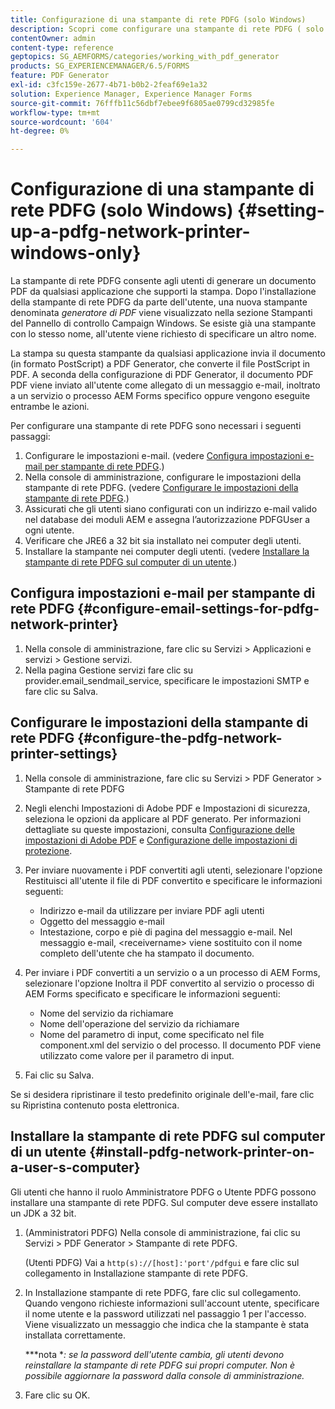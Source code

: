 ```yaml
---
title: Configurazione di una stampante di rete PDFG (solo Windows)
description: Scopri come configurare una stampante di rete PDFG ( solo Windows )
contentOwner: admin
content-type: reference
geptopics: SG_AEMFORMS/categories/working_with_pdf_generator
products: SG_EXPERIENCEMANAGER/6.5/FORMS
feature: PDF Generator
exl-id: c3fc159e-2677-4b71-b0b2-2feaf69e1a32
solution: Experience Manager, Experience Manager Forms
source-git-commit: 76fffb11c56dbf7ebee9f6805ae0799cd32985fe
workflow-type: tm+mt
source-wordcount: '604'
ht-degree: 0%

---
```


# Configurazione di una stampante di rete PDFG (solo Windows) {#setting-up-a-pdfg-network-printer-windows-only}

La stampante di rete PDFG consente agli utenti di generare un documento PDF da qualsiasi applicazione che supporti la stampa. Dopo l&#39;installazione della stampante di rete PDFG da parte dell&#39;utente, una nuova stampante denominata *generatore di PDF* viene visualizzato nella sezione Stampanti del Pannello di controllo Campaign Windows. Se esiste già una stampante con lo stesso nome, all&#39;utente viene richiesto di specificare un altro nome.

La stampa su questa stampante da qualsiasi applicazione invia il documento (in formato PostScript) a PDF Generator, che converte il file PostScript in PDF. A seconda della configurazione di PDF Generator, il documento PDF PDF viene inviato all&#39;utente come allegato di un messaggio e-mail, inoltrato a un servizio o processo AEM Forms specifico oppure vengono eseguite entrambe le azioni.

Per configurare una stampante di rete PDFG sono necessari i seguenti passaggi:

1. Configurare le impostazioni e-mail. (vedere [Configura impostazioni e-mail per stampante di rete PDFG](setting-pdfg-network-printer-windows.md#configure-email-settings-for-pdfg-network-printer).)
1. Nella console di amministrazione, configurare le impostazioni della stampante di rete PDFG. (vedere [Configurare le impostazioni della stampante di rete PDFG](setting-pdfg-network-printer-windows.md#configure-the-pdfg-network-printer-settings).)
1. Assicurati che gli utenti siano configurati con un indirizzo e-mail valido nel database dei moduli AEM e assegna l’autorizzazione PDFGUser a ogni utente. <!-- Fix broken link See Setting up and organizing users -->
1. Verificare che JRE6 a 32 bit sia installato nei computer degli utenti.
1. Installare la stampante nei computer degli utenti. (vedere [Installare la stampante di rete PDFG sul computer di un utente](setting-pdfg-network-printer-windows.md#install-pdfg-network-printer-on-a-user-s-computer).)

## Configura impostazioni e-mail per stampante di rete PDFG {#configure-email-settings-for-pdfg-network-printer}

1. Nella console di amministrazione, fare clic su Servizi > Applicazioni e servizi > Gestione servizi.
1. Nella pagina Gestione servizi fare clic su provider.email_sendmail_service, specificare le impostazioni SMTP e fare clic su Salva.

## Configurare le impostazioni della stampante di rete PDFG {#configure-the-pdfg-network-printer-settings}

1. Nella console di amministrazione, fare clic su Servizi > PDF Generator > Stampante di rete PDFG
1. Negli elenchi Impostazioni di Adobe PDF e Impostazioni di sicurezza, seleziona le opzioni da applicare al PDF generato. Per informazioni dettagliate su queste impostazioni, consulta [Configurazione delle impostazioni di Adobe PDF](/help/forms/using/admin-help/configuring-pdf-settings.md#configuring-adobe-pdf-settings) e [Configurazione delle impostazioni di protezione](/help/forms/using/admin-help/configuring-security-settings.md#configuring-security-settings).
1. Per inviare nuovamente i PDF convertiti agli utenti, selezionare l&#39;opzione Restituisci all&#39;utente il file di PDF convertito e specificare le informazioni seguenti:

   * Indirizzo e-mail da utilizzare per inviare PDF agli utenti
   * Oggetto del messaggio e-mail
   * Intestazione, corpo e piè di pagina del messaggio e-mail. Nel messaggio e-mail, &lt;receivername> viene sostituito con il nome completo dell&#39;utente che ha stampato il documento.

1. Per inviare i PDF convertiti a un servizio o a un processo di AEM Forms, selezionare l&#39;opzione Inoltra il PDF convertito al servizio o processo di AEM Forms specificato e specificare le informazioni seguenti:

   * Nome del servizio da richiamare
   * Nome dell&#39;operazione del servizio da richiamare
   * Nome del parametro di input, come specificato nel file component.xml del servizio o del processo. Il documento PDF viene utilizzato come valore per il parametro di input.

1. Fai clic su Salva.

Se si desidera ripristinare il testo predefinito originale dell&#39;e-mail, fare clic su Ripristina contenuto posta elettronica.

## Installare la stampante di rete PDFG sul computer di un utente {#install-pdfg-network-printer-on-a-user-s-computer}

Gli utenti che hanno il ruolo Amministratore PDFG o Utente PDFG possono installare una stampante di rete PDFG. Sul computer deve essere installato un JDK a 32 bit.

1. (Amministratori PDFG) Nella console di amministrazione, fai clic su Servizi > PDF Generator > Stampante di rete PDFG.

   (Utenti PDFG) Vai a `http(s)://[host]:'port'/pdfgui` e fare clic sul collegamento in Installazione stampante di rete PDFG.

1. In Installazione stampante di rete PDFG, fare clic sul collegamento. Quando vengono richieste informazioni sull&#39;account utente, specificare il nome utente e la password utilizzati nel passaggio 1 per l&#39;accesso. Viene visualizzato un messaggio che indica che la stampante è stata installata correttamente.

   ***nota **: se la password dell&#39;utente cambia, gli utenti devono reinstallare la stampante di rete PDFG sui propri computer. Non è possibile aggiornare la password dalla console di amministrazione.*

1. Fare clic su OK.
